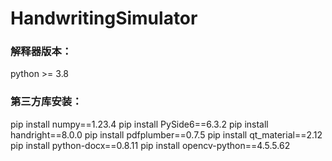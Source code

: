 # HandwritingSimulator
### 解释器版本：
python >= 3.8

### 第三方库安装：
pip install numpy==1.23.4
pip install PySide6==6.3.2
pip install handright==8.0.0
pip install pdfplumber==0.7.5
pip install qt_material==2.12
pip install python-docx==0.8.11
pip install opencv-python==4.5.5.62
